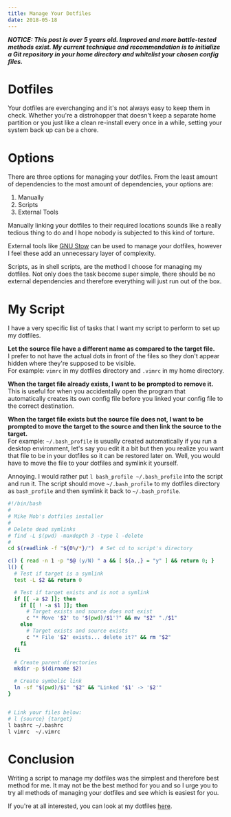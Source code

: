 ```yaml
---
title: Manage Your Dotfiles
date: 2018-05-18
---
```


***NOTICE: This post is over 5 years old. Improved and more battle-tested methods exist.
My current technique and recommendation is to initialize a Git repository in
your home directory and whitelist your chosen config files.***

# Dotfiles
Your dotfiles are everchanging and it's not always easy to keep them in check. Whether you're a distrohopper that doesn't keep a separate home partition or you just like a clean re-install every once in a while, setting your system back up can be a chore.


# Options
There are three options for managing your dotfiles. From the least amount of dependencies to the most amount of dependencies, your options are:
1. Manually
2. Scripts
3. External Tools

Manually linking your dotfiles to their required locations sounds like a really tedious thing to do and I hope nobody is subjected to this kind of torture.

External tools like [GNU Stow](https://www.gnu.org/software/stow/) can be used to manage your dotfiles, however I feel these add an unnecessary layer of complexity.

Scripts, as in shell scripts, are the method I choose for managing my dotfiles. Not only does the task become super simple, there should be no external dependencies and therefore everything will just run out of the box.


# My Script
I have a very specific list of tasks that I want my script to perform to set up my dotfiles.

**Let the source file have a different name as compared to the target file.**  
I prefer to not have the actual dots in front of the files so they don't appear hidden where they're supposed to be visible.  
For example: `vimrc` in my dotfiles directory and `.vimrc` in my home directory.

**When the target file already exists, I want to be prompted to remove it.**  
This is useful for when you accidentally open the program that automatically creates its own config file before you linked your config file to the correct destination.

**When the target file exists but the source file does not, I want to be prompted to move the target to the source and then link the source to the target.**  
For example: `~/.bash_profile` is usually created automatically if you run a desktop environment, let's say you edit it a bit but then you realize you want that file to be in your dotfiles so it can be restored later on. Well, you would have to move the file to your dotfiles and symlink it yourself.  

Annoying. I would rather put `l bash_profile ~/.bash_profile` into the script and run it. The script should move `~/.bash_profile` to my dotfiles directory as `bash_profile` and then symlink it back to `~/.bash_profile`.

```bash
#!/bin/bash
#
# Mike Mob's dotfiles installer
#
# Delete dead symlinks
# find -L $(pwd) -maxdepth 3 -type l -delete
#
cd $(readlink -f "${0%/*}/")  # Set cd to script's directory

c() { read -n 1 -p "$@ (y/N) " a && [ ${a,,} = "y" ] && return 0; }
l() {
  # Test if target is a symlink
  test -L $2 && return 0

  # Test if target exists and is not a symlink
  if [[ -a $2 ]]; then
    if [[ ! -a $1 ]]; then
      # Target exists and source does not exist
      c "* Move '$2' to '$(pwd)/$1'?" && mv "$2" "./$1"
    else
      # Target exists and source exists
      c "* File '$2' exists... delete it?" && rm "$2"
    fi
  fi

  # Create parent directories
  mkdir -p $(dirname $2)

  # Create symbolic link
  ln -sf "$(pwd)/$1" "$2" && "Linked '$1' -> '$2'"
}


# Link your files below:
# l {source} {target}
l bashrc ~/.bashrc
l vimrc  ~/.vimrc
```


# Conclusion
Writing a script to manage my dotfiles was the simplest and therefore best method for me. It may not be the best method for you and so I urge you to try all methods of managing your dotfiles and see which is easiest for you.

If you're at all interested, you can look at my dotfiles [here](https://github.com/thetarkus/dotfiles).
